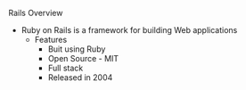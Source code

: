 Rails Overview

- Ruby on Rails is a framework for building Web applications
  - Features
    - Buit using Ruby
    - Open Source - MIT
    - Full stack
    - Released in 2004
